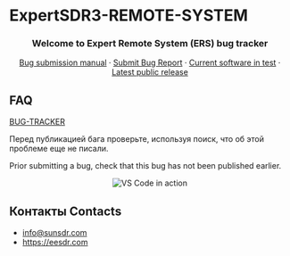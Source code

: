 # ExpertSDR3-REMOTE-SYSTEM
  <h3 align="center">Welcome to Expert Remote System (ERS) bug tracker</h3>
  <p align="center">  
    <a href="https://eesdr.com/en/software-en/bug-report">Bug submission manual</a>
    ·    
    <a href="https://github.com/ExpertSDR3/ExpertSDR3-BUG-TRACKER/issues">Submit Bug Report</a>
    ·
    <a href="https://drive.google.com/drive/folders/1rGdy8YXEh0bCr_uK3Wk544aozkT3y3uO?usp=sharing" target="_blank">Current software in test</a>
    ·
    <a href="https://eesdr.com/en/software-en/expertsdr3-en" target="_blank">Latest public release</a>
  </p>
</p>

## FAQ
[BUG-TRACKER](https://github.com/ExpertSDR3/ExpertSDR3-REMOTE-SYSTEM/issues)

Перед публикацией бага проверьте, используя поиск, что об этой проблеме еще не писали.

Prior submitting a bug, check that this bug has not been published earlier.

<p align="center">
  <img alt="VS Code in action" src="https://i.imgur.com/xgD6L43.gif">
</p>

## Контакты Contacts
* info@sunsdr.com
* https://eesdr.com
